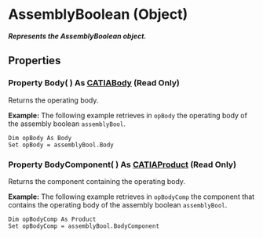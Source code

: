 # AssemblyBoolean (Object)

**_Represents the AssemblyBoolean object._**

## Properties

### Property **Body**( ) As [CATIABody](../MecModInterfaces/interface_Body_3736.md) (Read Only)

Returns the operating body.

**Example:**     The following example retrieves in `opBody` the operating body of the assembly boolean `assemblyBool`.

```VBScript
Dim opBody As Body
Set opBody = assemblyBool.Body

```

### Property **BodyComponent**( ) As [CATIAProduct](../ProductStructureInterfaces/interface_Product_11223.md) (Read Only)

Returns the component containing the operating body.

**Example:**     The following example retrieves in `opBodyComp` the component that contains the operating body of the assembly boolean `assemblyBool`.

```VBScript
Dim opBodyComp As Product
Set opBodyComp = assemblyBool.BodyComponent

```